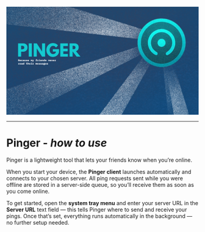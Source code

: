 ![Banner](./assets/banner.png)

---

# Pinger - *how to use*

Pinger is a lightweight tool that lets your friends know when you’re online.

When you start your device, the **Pinger client** launches automatically and connects to your chosen server.
All ping requests sent while you were offline are stored in a server-side queue, so you’ll receive them as soon as you come online.

To get started, open the **system tray menu** and enter your server URL in the **Server URL** text field — this tells Pinger where to send and receive your pings.
Once that’s set, everything runs automatically in the background — no further setup needed.
